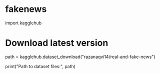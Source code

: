 # fakenews
import kagglehub

# Download latest version
path = kagglehub.dataset_download("razanaqvi14/real-and-fake-news")

print("Path to dataset files:", path)
